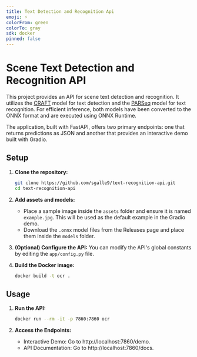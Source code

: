 ```yaml
---
title: Text Detection and Recognition Api
emoji: ⚡
colorFrom: green
colorTo: gray
sdk: docker
pinned: false
---
```


# Scene Text Detection and Recognition API

This project provides an API for scene text detection and recognition. It utilizes the [CRAFT](https://github.com/clovaai/CRAFT-pytorch) model for text detection and the [PARSeq](https://github.com/baudm/parseq) model for text recognition. For efficient inference, both models have been converted to the ONNX format and are executed using ONNX Runtime.

The application, built with FastAPI, offers two primary endpoints: one that returns predictions as JSON and another that provides an interactive demo built with Gradio.


## Setup

1. **Clone the repository:**
    ```bash
    git clone https://github.com/sgalle9/text-recognition-api.git
    cd text-recognition-api
    ```

2. **Add assets and models:**
    - Place a sample image inside the `assets` folder and ensure it is named `example.jpg`. This will be used as the default example in the Gradio demo.
    - Download the `.onnx` model files from the Releases page and place them inside the `models` folder.

3. **(Optional) Configure the API:** You can modify the API's global constants by editing the `app/config.py` file.

4. **Build the Docker image:**
    ```bash
    docker build -t ocr .
    ```


## Usage

1. **Run the API:**

    ```bash
    docker run --rm -it -p 7860:7860 ocr
    ```

2. **Access the Endpoints:**

    - Interactive Demo: Go to http://localhost:7860/demo.
    - API Documentation: Go to http://localhost:7860/docs.
